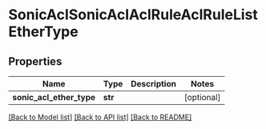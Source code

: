 # SonicAclSonicAclAclRuleAclRuleListEtherType

## Properties
Name | Type | Description | Notes
------------ | ------------- | ------------- | -------------
**sonic_acl_ether_type** | **str** |  | [optional] 

[[Back to Model list]](../README.md#documentation-for-models) [[Back to API list]](../README.md#documentation-for-api-endpoints) [[Back to README]](../README.md)


